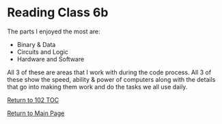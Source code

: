 # Reading Class 6b

The parts I enjoyed the most are:

- Binary & Data
- Circuits and Logic
- Hardware and Software

All 3 of these are areas that I work with during the code process. All 3 of these show the speed, ability & power of computers along with the details that go into making them work and do the tasks we all use daily.

[Return to 102 TOC](102TOC.md)

[Return to Main Page](../README.md)
